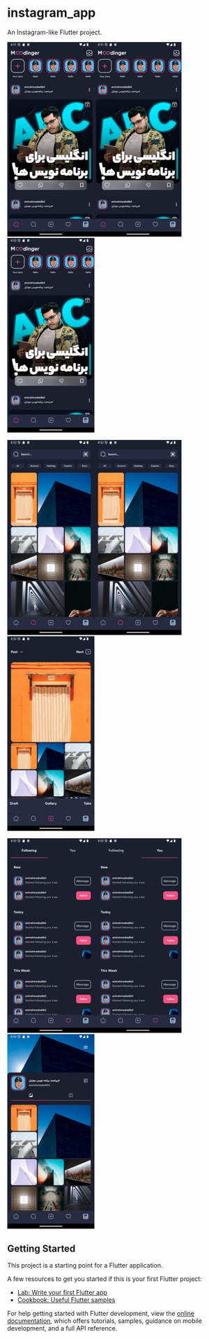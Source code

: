 # instagram_app

An Instagram-like Flutter project.

<img src="screenshots/1.png" width="200" /><img src="screenshots/2.png" width="200" /><img src="screenshots/3.png" width="200" />

<img src="screenshots/4.png" width="200" /><img src="screenshots/5.png" width="200" /><img src="screenshots/6.png" width="200" />

<img src="screenshots/7.png" width="200" /><img src="screenshots/8.png" width="200" /><img src="screenshots/9.png" width="200" />

## Getting Started

This project is a starting point for a Flutter application.

A few resources to get you started if this is your first Flutter project:

- [Lab: Write your first Flutter app](https://docs.flutter.dev/get-started/codelab)
- [Cookbook: Useful Flutter samples](https://docs.flutter.dev/cookbook)

For help getting started with Flutter development, view the
[online documentation](https://docs.flutter.dev/), which offers tutorials,
samples, guidance on mobile development, and a full API reference.
